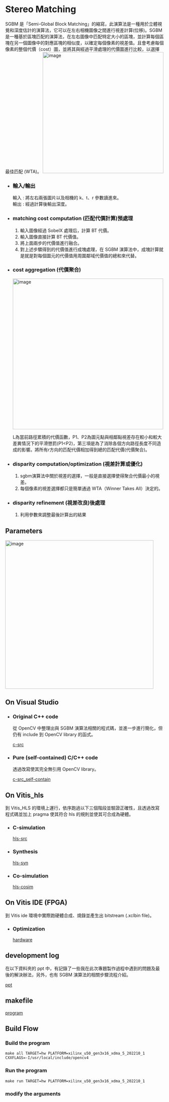 # Stereo Matching
SGBM 是「Semi-Global Block Matching」的縮寫，此演算法是一種用於立體視覺和深度估計的演算法，它可以在左右相機圖像之間進行視差計算(位移)。SGBM 是一種基於區塊匹配的演算法，在左右圖像中匹配特定大小的區塊，並計算每個區塊在另一個圖像中的對應區塊的相似度，以確定每個像素的視差值。且會考慮每個像素的整個代價（cost）圖，並將其與經過平滑處理的代價圖進行比較，以選擇最佳匹配 (WTA)。
    <img width="384" alt="image" src="https://github.com/bol-edu/robotics-computing/assets/99881755/c4eaf86f-6ba9-4b8d-9fb2-3d9dff1056ec">

- ### 輸入/輸出
    輸入 : 將左右兩張圖片以及相機的 k、t、r 參數讀進來。     
    輸出 : 經過計算後輸出深度。
- ### matching cost computation (匹配代價計算)預處理
    1. 輸入圖像經過 SobelX 處理后，計算 BT 代價。
    2. 輸入圖像直接計算 BT 代價值。
    3. 將上面兩步的代價值進行融合。
    4. 對上述步驟得到的代價值進行成塊處理，在 SGBM 演算法中，成塊計算就是就是對每個圖元的代價值用周圍鄰域代價值的總和來代替。
- ### cost aggregation (代價聚合) 
    <img width="478" alt="image" src="https://github.com/bol-edu/robotics-computing/assets/99881755/28a0837d-21b5-400c-8393-a4e6eafb9c6f">


    L為當前路徑累積的代價函數，P1、P2為圖元點與相鄰點視差存在較小和較大差異情況下的平滑懲罰(P1<P2)，第三項是為了消除各個方向路徑長度不同造成的影響。將所有r方向的匹配代價相加得到總的匹配代價(代價聚合)。
- ### disparity computation/optimization (視差計算或優化)
    1. sgbm演算法中關於視差的選擇，一般是直接選擇使得聚合代價最小的視差。
    2. 每個像素的視差選擇都只是簡單通過 WTA（Winner Takes All）決定的。
- ### disparity refinement (視差改良)後處理
    1. 利用參數來調整最後計算出的結果

## Parameters
   <img width="471" alt="image" src="https://github.com/bol-edu/robotics-computing/assets/99881755/f8483508-672a-46dc-9348-c79b68d3ce55">

## On Visual Studio
- ### Original C++ code
    從 OpenCV 中整理出與 SGBM 演算法相關的程式碼，並進一步進行簡化，但仍有 include 到 OpenCV library 的函式。
    
    [c-src](https://github.com/bol-edu/robotics-computing/tree/main/SGBM/c-src)

- ### Pure (self-contained) C/C++ code
    透過改寫使其完全無引用 OpenCV library。
    
    [c-src_self-contain](https://github.com/bol-edu/robotics-computing/tree/main/SGBM/c-src_self-contain)

## On Vitis_hls
   到 Vitis_HLS 的環境上運行，依序跑過以下三個階段並驗證正確性，且透過改寫程式碼並加上 pragma 使其符合 hls 的規則並使其可合成為硬體。
- ### C-simulation
    [hls-src](https://github.com/bol-edu/robotics-computing/tree/main/SGBM/hls-src)

- ### Synthesis
    [hls-syn](https://github.com/bol-edu/robotics-computing/tree/main/SGBM/hls-syn)

- ### Co-simulation
    [hls-cosim](https://github.com/bol-edu/robotics-computing/tree/main/SGBM/hls-cosim)

## On Vitis IDE (FPGA)
   到 Vitis ide 環境中實際跑硬體合成、燒錄並產生出 bitstream (.xclbin file)。
- ### Optimization
    [hardware](https://github.com/bol-edu/robotics-computing/tree/main/SGBM/hardware)
    
## development log
在以下資料夾的 ppt 中，有記錄了一些我在此次專題製作過程中遇到的問題及最後的解決辦法，另外，也有 SGBM 演算法的相關步驟流程介紹。
    
   [ppt](https://github.com/bol-edu/robotics-computing/tree/main/SGBM/ppt)
    
## makefile
   [program](https://github.com/bol-edu/robotics-computing/tree/main/SGBM/program)
   
## Build Flow
### Build the program
    make all TARGET=hw PLATFORM=xilinx_u50_gen3x16_xdma_5_202210_1 CXXFLAGS=-I/usr/local/include/opencv4
### Run the program
    make run TARGET=hw PLATFORM=xilinx_u50_gen3x16_xdma_5_202210_1
### modify the arguments




